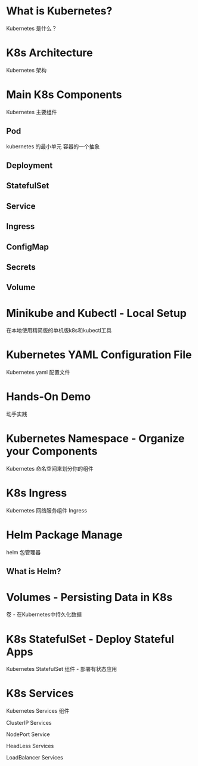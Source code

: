 # What is Kubernetes?
Kubernetes 是什么？

# K8s Architecture 
Kubernetes 架构

# Main K8s Components
Kubernetes 主要组件

## Pod

kubernetes 的最小单元
容器的一个抽象

## Deployment

## StatefulSet

## Service

## Ingress

## ConfigMap

## Secrets

## Volume

# Minikube and Kubectl - Local Setup
在本地使用精简版的单机版k8s和kubectl工具

# Kubernetes YAML Configuration File
Kubernetes yaml 配置文件

# Hands-On Demo
动手实践

# Kubernetes Namespace - Organize your Components
Kubernetes 命名空间来划分你的组件

# K8s Ingress
Kubernetes 网络服务组件 Ingress

# Helm Package Manage
helm 包管理器

## What is Helm?

# Volumes - Persisting Data in K8s
卷 - 在Kubernetes中持久化数据

# K8s StatefulSet - Deploy Stateful Apps
Kubernetes StatefulSet 组件 - 部署有状态应用

# K8s Services
Kubernetes Services 组件

ClusterIP Services

NodePort Service

HeadLess Services

LoadBalancer Services
